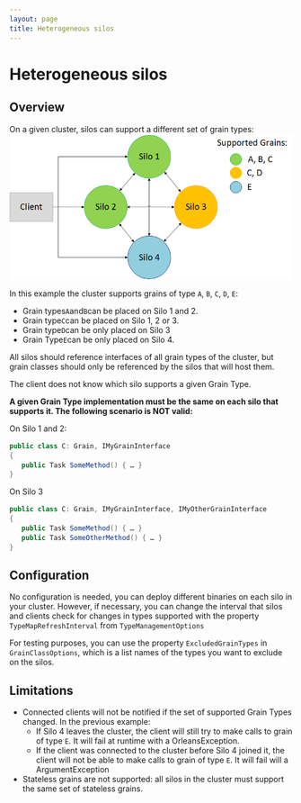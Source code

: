 ```yaml
---
layout: page
title: Heterogeneous silos
---
```


# Heterogeneous silos

## Overview

On a given cluster, silos can support a different set of grain types:
![](Heterogeneous.png)
 
In this example the cluster supports grains of type `A`, `B`, `C`, `D`, `E`:
* Grain types`A`and`B`can be placed on Silo 1 and 2. 
* Grain type`C`can be placed on Silo 1, 2 or 3. 
* Grain type`D`can be only placed on Silo 3
* Grain Type`E`can be only placed on Silo 4.

All silos should reference interfaces of all grain types of the cluster, but grain classes should only be referenced by the silos that will host them.

The client does not know which silo supports a given Grain Type.

**A given Grain Type implementation must be the same on each silo that supports it. The following scenario is NOT valid:**

On Silo 1 and 2:
``` csharp
public class C: Grain, IMyGrainInterface
{
   public Task SomeMethod() { … }
}
```
On Silo 3
``` csharp
public class C: Grain, IMyGrainInterface, IMyOtherGrainInterface
{
   public Task SomeMethod() { … }
   public Task SomeOtherMethod() { … }
}
```

## Configuration

No configuration is needed, you can deploy different binaries on each silo in your cluster.
However, if necessary, you can change the interval that silos and clients check for changes in types supported with the property `TypeMapRefreshInterval` from `TypeManagementOptions`

For testing purposes, you can use the property `ExcludedGrainTypes` in `GrainClassOptions`, which is a list names of the types you want to exclude on the silos.

## Limitations

* Connected clients will not be notified if the set of supported Grain Types changed. In the previous example:
	* If Silo 4 leaves the cluster, the client will still try to make calls to grain of type `E`. It will fail at runtime with a OrleansException.
	* If the client was connected to the cluster before Silo 4 joined it, the client will not be able to make calls to grain of type `E`. It will fail will a ArgumentException
* Stateless grains are not supported: all silos in the cluster must support the same set of stateless grains.

